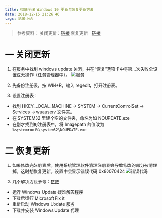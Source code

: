 ```yaml
---
title: 彻底关闭 Windows 10 更新与恢复更新方法
date: 2018-12-15 21:26:46
tags: 记录小结
---
```

> 参考资料：
关闭更新：[链接](https://jingyan.baidu.com/article/636f38bb9f7b29d6b84610cf.html)
恢复更新：[链接](https://jingyan.baidu.com/article/3c343ff72eeec70d377963f7.html)

# 一 关闭更新
1. 在服务中找到 windows update 关闭，并在“恢复”选项卡中将第...次失败全设置成无操作（任务管理器中）。
![服务](图1.PNG)

2. 先备份注册表，按 WIN+R，输入 regedit，打开注册表。

3. 设置注册表：
- 找到 HKEY_LOCAL_MACHINE -> SYSTEM -> CurrentControlSet -> Services -> wuauserv 文件夹。
- 在 SYSTEM32 里建个空的文件夹，命名为如 NOUPDATE.exe
- 在刚才找到的注册表中，将 Imagepath 的值改为 `%systemroot%\system32\NOUPDATE.exe`

# 二 恢复更新
1. 如果修改完注册表后，使用系统管理软件清理注册表会导致修改的部分被清理掉。这时想恢复更新，设置中会显示错误代码 0x80070424
![错误代码](图2.PNG)

2. 几个解决方法参考：[链接](https://jingyan.baidu.com/article/3c343ff72eeec70d377963f7.html)
- 运行 Windows Update 疑难解答程序
- 下载后运行 Microsoft Fix it
- 重新启动 Windows Update 服务
- 下载并安装 Windows Update 代理